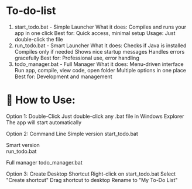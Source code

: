 # To-do-list
1. start_todo.bat - Simple Launcher
What it does: Compiles and runs your app in one click
Best for: Quick access, minimal setup
Usage: Just double-click the file
2. run_todo.bat - Smart Launcher
What it does:
Checks if Java is installed
Compiles only if needed
Shows nice startup messages
Handles errors gracefully
Best for: Professional use, error handling
3. todo_manager.bat - Full Manager
What it does:
Menu-driven interface
Run app, compile, view code, open folder
Multiple options in one place
Best for: Development and management

# 🎯 How to Use:
Option 1: Double-Click
Just double-click any .bat file in Windows Explorer
The app will start automatically

Option 2: Command Line
Simple version
start_todo.bat

Smart version  
run_todo.bat

Full manager
todo_manager.bat

Option 3: Create Desktop Shortcut
Right-click on start_todo.bat
Select "Create shortcut"
Drag shortcut to desktop
Rename to "My To-Do List"
